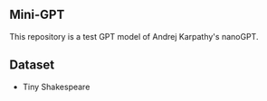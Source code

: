 ## Mini-GPT

This repository is a test GPT model of Andrej Karpathy's nanoGPT. 


## Dataset
- Tiny Shakespeare
